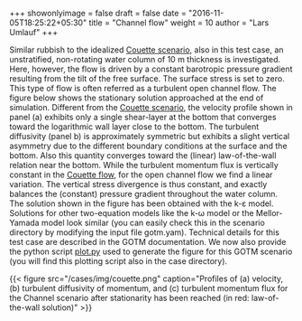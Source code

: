 +++
showonlyimage = false
draft = false
date = "2016-11-05T18:25:22+05:30"
title = "Channel flow"
weight = 10
author = "Lars Umlauf"
+++

Similar rubbish to the idealized [Couette scenario](/cases/couette), also in this test case, 
an unstratified, non-rotating water column of 10 m thickness is investigated. 
Here, however, the flow is driven by a constant barotropic pressure gradient 
resulting from the tilt of the free surface. The surface stress is set to zero. 
This type of flow is often referred as a turbulent open channel flow. The figure 
below shows the stationary solution approached at the end of simulation. 
Different from the [Couette scenario](/cases/couette), the velocity profile shown in 
panel (a) exhibits only a single shear-layer at the bottom that converges 
toward the logarithmic wall layer close to the bottom. The turbulent 
diffusivity (panel b) is approximately symmetric but exhibits a slight vertical 
asymmetry due to the different boundary conditions at the surface and the 
bottom. Also this quantity converges toward the (linear) law-of-the-wall 
relation near the bottom. While the turbulent momentum flux is vertically 
constant in the [Couette flow](/cases/couette), for the open channel flow we find a 
linear variation. The vertical stress divergence is thus constant, and exactly 
balances the (constant) pressure gradient throughout the water column. The 
solution shown in the figure has been obtained with the k-ε model. Solutions 
for other two-equation models like the k-ω model or the Mellor-Yamada model look 
similar (you can easily check this in the scenario  directory by modifying the
input file gotm.yam). Technical details for this test case are 
described in the GOTM documentation. We now also provide the python script
[plot.py](https://raw.githubusercontent.com/gotm-model/cases/master/channel/plot.py) 
used to generate the figure for this GOTM scenario (you will find this plotting script
also in the case directory).

{{< figure src="/cases/img/couette.png" caption="Profiles of (a) velocity, (b) turbulent diffusivity of momentum, and (c) turbulent momentum flux for the Channel scenario after stationarity has been reached (in red: law-of-the-wall solution)" >}}

